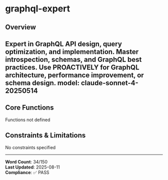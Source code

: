 # graphql-expert

## Overview

Expert in GraphQL API design, query optimization, and implementation. Master introspection, schemas, and GraphQL best practices. Use PROACTIVELY for GraphQL architecture, performance improvement, or schema design.
model: claude-sonnet-4-20250514
---

## Core Functions

Functions not defined

## Constraints & Limitations

No constraints specified



---
**Word Count**: 34/150  
**Last Updated**: 2025-08-11  
**Compliance**: ✅ PASS